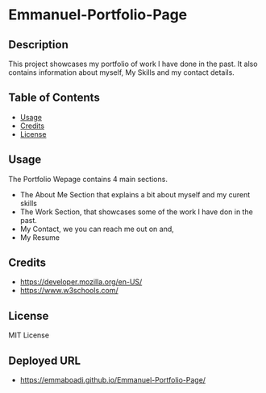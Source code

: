 # Emmanuel-Portfolio-Page

## Description
This project showcases my portfolio of work I have done in the past. It also contains information about myself, My Skills and my contact details.

## Table of Contents
- [Usage](#usage)
- [Credits](#credits)
- [License](#license)


## Usage
The Portfolio Wepage contains 4 main sections.
- The About Me Section that explains a bit about myself and my curent skills
- The Work Section, that showcases some of the work I have don in the past.
- My Contact, we you can reach me out on and,
- My Resume

## Credits
- https://developer.mozilla.org/en-US/
- https://www.w3schools.com/

## License
MIT License


## Deployed URL
- https://emmaboadi.github.io/Emmanuel-Portfolio-Page/
